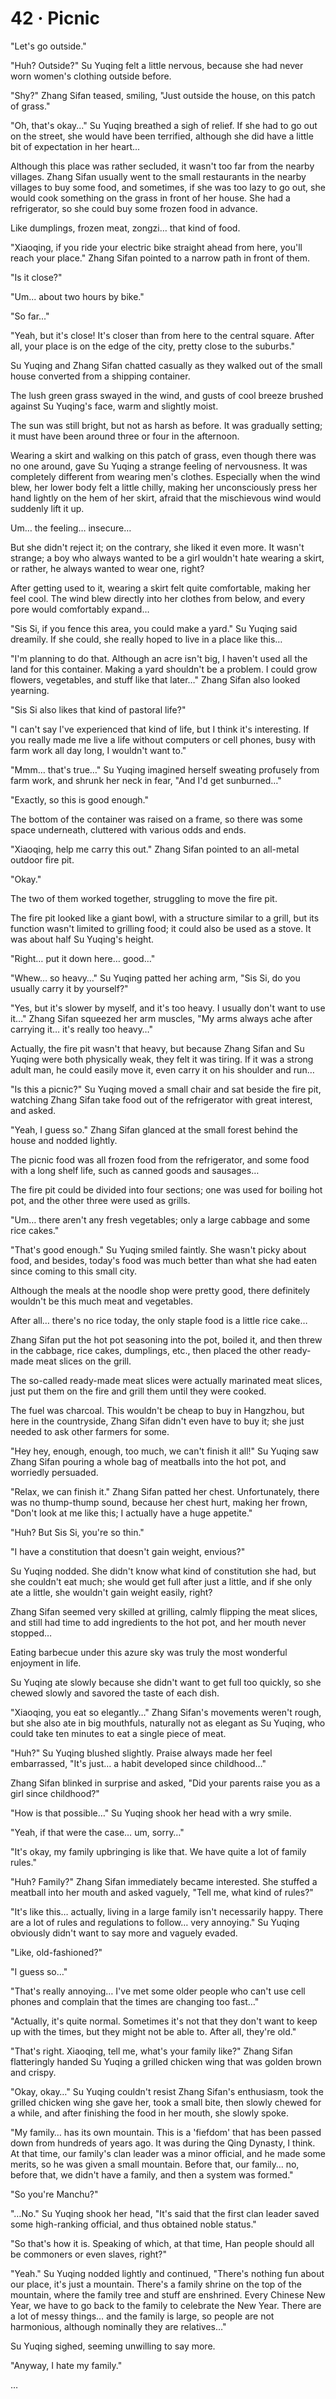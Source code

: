 # 42 · Picnic

"Let's go outside."

"Huh? Outside?" Su Yuqing felt a little nervous, because she had never worn women's clothing outside before.

"Shy?" Zhang Sifan teased, smiling, "Just outside the house, on this patch of grass."

"Oh, that's okay..." Su Yuqing breathed a sigh of relief. If she had to go out on the street, she would have been terrified, although she did have a little bit of expectation in her heart...

Although this place was rather secluded, it wasn't too far from the nearby villages. Zhang Sifan usually went to the small restaurants in the nearby villages to buy some food, and sometimes, if she was too lazy to go out, she would cook something on the grass in front of her house.  She had a refrigerator, so she could buy some frozen food in advance.

Like dumplings, frozen meat, zongzi… that kind of food.

"Xiaoqing, if you ride your electric bike straight ahead from here, you'll reach your place." Zhang Sifan pointed to a narrow path in front of them.

"Is it close?"

"Um... about two hours by bike."

"So far..."

"Yeah, but it's close! It's closer than from here to the central square. After all, your place is on the edge of the city, pretty close to the suburbs."

Su Yuqing and Zhang Sifan chatted casually as they walked out of the small house converted from a shipping container.

The lush green grass swayed in the wind, and gusts of cool breeze brushed against Su Yuqing's face, warm and slightly moist.

The sun was still bright, but not as harsh as before. It was gradually setting; it must have been around three or four in the afternoon.

Wearing a skirt and walking on this patch of grass, even though there was no one around, gave Su Yuqing a strange feeling of nervousness.  It was completely different from wearing men's clothes. Especially when the wind blew, her lower body felt a little chilly, making her unconsciously press her hand lightly on the hem of her skirt, afraid that the mischievous wind would suddenly lift it up.

Um… the feeling…  insecure…

But she didn't reject it; on the contrary, she liked it even more.  It wasn't strange; a boy who always wanted to be a girl wouldn't hate wearing a skirt, or rather, he always wanted to wear one, right?

After getting used to it, wearing a skirt felt quite comfortable, making her feel cool. The wind blew directly into her clothes from below, and every pore would comfortably expand…

"Sis Si, if you fence this area, you could make a yard." Su Yuqing said dreamily. If she could, she really hoped to live in a place like this…

"I'm planning to do that. Although an acre isn't big, I haven't used all the land for this container.  Making a yard shouldn't be a problem.  I could grow flowers, vegetables, and stuff like that later…" Zhang Sifan also looked yearning.

"Sis Si also likes that kind of pastoral life?"

"I can't say I've experienced that kind of life, but I think it's interesting.  If you really made me live a life without computers or cell phones, busy with farm work all day long, I wouldn't want to."

"Mmm… that's true…" Su Yuqing imagined herself sweating profusely from farm work, and shrunk her neck in fear, "And I'd get sunburned…"

"Exactly, so this is good enough."

The bottom of the container was raised on a frame, so there was some space underneath, cluttered with various odds and ends.

"Xiaoqing, help me carry this out." Zhang Sifan pointed to an all-metal outdoor fire pit.

"Okay."

The two of them worked together, struggling to move the fire pit.

The fire pit looked like a giant bowl, with a structure similar to a grill, but its function wasn't limited to grilling food; it could also be used as a stove. It was about half Su Yuqing's height.

"Right… put it down here… good…"

"Whew… so heavy…" Su Yuqing patted her aching arm, "Sis Si, do you usually carry it by yourself?"

"Yes, but it's slower by myself, and it's too heavy. I usually don't want to use it…" Zhang Sifan squeezed her arm muscles, "My arms always ache after carrying it… it's really too heavy…"

Actually, the fire pit wasn't that heavy, but because Zhang Sifan and Su Yuqing were both physically weak, they felt it was tiring. If it was a strong adult man, he could easily move it, even carry it on his shoulder and run…

"Is this a picnic?" Su Yuqing moved a small chair and sat beside the fire pit, watching Zhang Sifan take food out of the refrigerator with great interest, and asked.

"Yeah, I guess so." Zhang Sifan glanced at the small forest behind the house and nodded lightly.

The picnic food was all frozen food from the refrigerator, and some food with a long shelf life, such as canned goods and sausages…

The fire pit could be divided into four sections; one was used for boiling hot pot, and the other three were used as grills.

"Um… there aren't any fresh vegetables; only a large cabbage and some rice cakes."

"That's good enough." Su Yuqing smiled faintly. She wasn't picky about food, and besides, today's food was much better than what she had eaten since coming to this small city.

Although the meals at the noodle shop were pretty good, there definitely wouldn't be this much meat and vegetables.

After all… there's no rice today, the only staple food is a little rice cake…

Zhang Sifan put the hot pot seasoning into the pot, boiled it, and then threw in the cabbage, rice cakes, dumplings, etc., then placed the other ready-made meat slices on the grill.

The so-called ready-made meat slices were actually marinated meat slices, just put them on the fire and grill them until they were cooked.

The fuel was charcoal. This wouldn't be cheap to buy in Hangzhou, but here in the countryside, Zhang Sifan didn't even have to buy it; she just needed to ask other farmers for some.

"Hey hey, enough, enough, too much, we can't finish it all!" Su Yuqing saw Zhang Sifan pouring a whole bag of meatballs into the hot pot, and worriedly persuaded.

"Relax, we can finish it." Zhang Sifan patted her chest. Unfortunately, there was no thump-thump sound, because her chest hurt, making her frown, "Don't look at me like this; I actually have a huge appetite."

"Huh? But Sis Si, you're so thin."

"I have a constitution that doesn't gain weight, envious?"

Su Yuqing nodded. She didn't know what kind of constitution she had, but she couldn't eat much; she would get full after just a little, and if she only ate a little, she wouldn't gain weight easily, right?

Zhang Sifan seemed very skilled at grilling, calmly flipping the meat slices, and still had time to add ingredients to the hot pot, and her mouth never stopped…

Eating barbecue under this azure sky was truly the most wonderful enjoyment in life.

Su Yuqing ate slowly because she didn't want to get full too quickly, so she chewed slowly and savored the taste of each dish.

"Xiaoqing, you eat so elegantly…" Zhang Sifan's movements weren't rough, but she also ate in big mouthfuls, naturally not as elegant as Su Yuqing, who could take ten minutes to eat a single piece of meat.

"Huh?" Su Yuqing blushed slightly. Praise always made her feel embarrassed, "It's just… a habit developed since childhood…"

Zhang Sifan blinked in surprise and asked, "Did your parents raise you as a girl since childhood?"

"How is that possible…" Su Yuqing shook her head with a wry smile.

"Yeah, if that were the case… um, sorry…"

"It's okay, my family upbringing is like that. We have quite a lot of family rules."

"Huh? Family?" Zhang Sifan immediately became interested. She stuffed a meatball into her mouth and asked vaguely, "Tell me, what kind of rules?"

"It's like this… actually, living in a large family isn't necessarily happy. There are a lot of rules and regulations to follow… very annoying." Su Yuqing obviously didn't want to say more and vaguely evaded.

"Like, old-fashioned?"

"I guess so…"

"That's really annoying… I've met some older people who can't use cell phones and complain that the times are changing too fast…"

"Actually, it's quite normal. Sometimes it's not that they don't want to keep up with the times, but they might not be able to. After all, they're old."

"That's right. Xiaoqing, tell me, what's your family like?" Zhang Sifan flatteringly handed Su Yuqing a grilled chicken wing that was golden brown and crispy.

"Okay, okay…" Su Yuqing couldn't resist Zhang Sifan's enthusiasm, took the grilled chicken wing she gave her, took a small bite, then slowly chewed for a while, and after finishing the food in her mouth, she slowly spoke.

"My family… has its own mountain. This is a 'fiefdom' that has been passed down from hundreds of years ago. It was during the Qing Dynasty, I think.  At that time, our family's clan leader was a minor official, and he made some merits, so he was given a small mountain. Before that, our family… no, before that, we didn't have a family, and then a system was formed."

"So you're Manchu?"

"…No." Su Yuqing shook her head, "It's said that the first clan leader saved some high-ranking official, and thus obtained noble status."

"So that's how it is. Speaking of which, at that time, Han people should all be commoners or even slaves, right?"

"Yeah." Su Yuqing nodded lightly and continued, "There's nothing fun about our place, it's just a mountain. There's a family shrine on the top of the mountain, where the family tree and stuff are enshrined. Every Chinese New Year, we have to go back to the family to celebrate the New Year. There are a lot of messy things… and the family is large, so people are not harmonious, although nominally they are relatives…"

Su Yuqing sighed, seeming unwilling to say more.

"Anyway, I hate my family."

…
